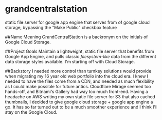 grandcentralstation
===================

static file server for google app engine that serves from of google cloud storage, bypassing the "Make Public" checkbox feature

##Name Meaning
GrandCentralStation is a backronym on the initials of Google Cloud Storage.

##Project Goals
Maintain a lightweight, static file server that benefits from Google App Engine, and pulls classic *filesystem-like* data from the different data storage styles available. I'm starting off with Cloud Storage.

##Backstory
I needed more control than turnkey solutions would provide when migrating my 16 year old web portfolio into the cloud era. I knew I needed to have the files come from a CDN, and needed as much flexibility as I could make possible for future antics. Cloudflare Mirage seemed too hands-off, and Bitnami's Gallery had way too much front-end. Having a headache on AWS writing my own static file server for S3 that also cached thumbnails, I decided to give google cloud storage + google app engine a go. It has so far turned out to be a much smoother experience and I think I'll stay on the Google Cloud.


